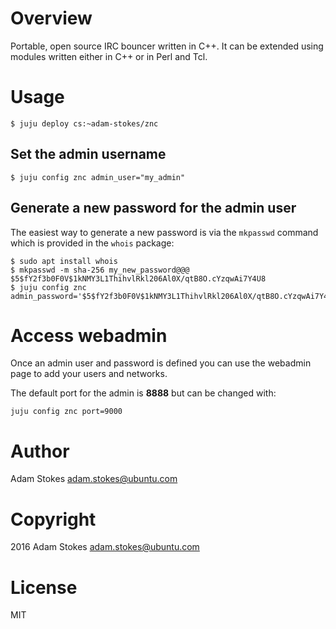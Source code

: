 # Overview

Portable, open source IRC bouncer written in C++. It can be extended using
modules written either in C++ or in Perl and Tcl.

# Usage

    $ juju deploy cs:~adam-stokes/znc

## Set the admin username

    $ juju config znc admin_user="my_admin"

## Generate a new password for the admin user

The easiest way to generate a new password is via the `mkpasswd` command which
is provided in the `whois` package:

    $ sudo apt install whois
    $ mkpasswd -m sha-256 my_new_password@@@
    $5$fY2f3b0F0V$1kNMY3L1ThihvlRkl206Al0X/qtB8O.cYzqwAi7Y4U8
    $ juju config znc admin_password='$5$fY2f3b0F0V$1kNMY3L1ThihvlRkl206Al0X/qtB8O.cYzqwAi7Y4U8'

# Access webadmin

Once an admin user and password is defined you can use the webadmin page to add
your users and networks.

The default port for the admin is **8888** but can be changed with:

    juju config znc port=9000

# Author

Adam Stokes <adam.stokes@ubuntu.com>

# Copyright

2016 Adam Stokes <adam.stokes@ubuntu.com>

# License

MIT
